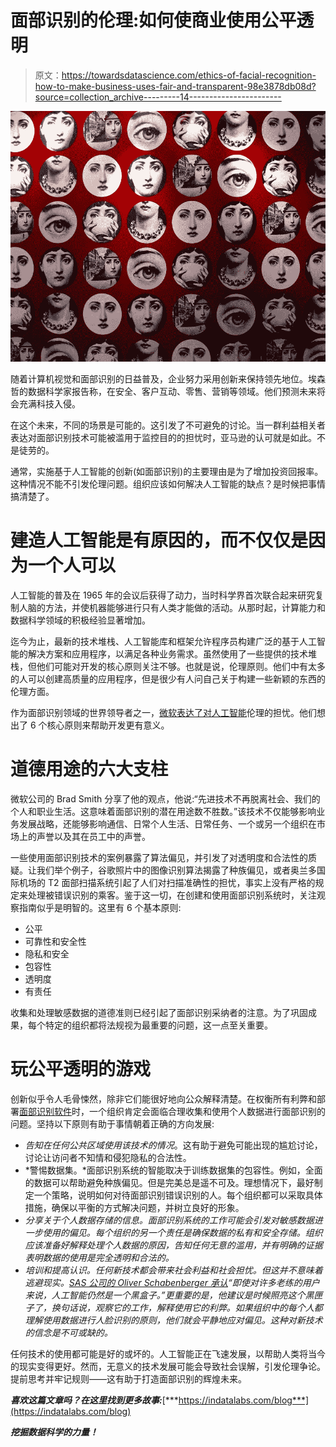 # 面部识别的伦理:如何使商业使用公平透明

> 原文：<https://towardsdatascience.com/ethics-of-facial-recognition-how-to-make-business-uses-fair-and-transparent-98e3878db08d?source=collection_archive---------14----------------------->

![](img/8180a628f5c716ac860948fd1cb0ef03.png)

随着计算机视觉和面部识别的日益普及，企业努力采用创新来保持领先地位。埃森哲的数据科学家报告称，在安全、客户互动、零售、营销等领域。他们预测未来将会充满科技入侵。

在这个未来，不同的场景是可能的。这引发了不可避免的讨论。当一群利益相关者表达对面部识别技术可能被滥用于监控目的的担忧时，亚马逊的认可就是如此。不是徒劳的。

通常，实施基于人工智能的创新(如面部识别)的主要理由是为了增加投资回报率。这种情况不能不引发伦理问题。组织应该如何解决人工智能的缺点？是时候把事情搞清楚了。

# **建造人工智能是有原因的，而不仅仅是因为一个人可以**

人工智能的普及在 1965 年的会议后获得了动力，当时科学界首次联合起来研究复制人脑的方法，并使机器能够进行只有人类才能做的活动。从那时起，计算能力和数据科学领域的积极经验显著增加。

迄今为止，最新的技术堆栈、人工智能库和框架允许程序员构建广泛的基于人工智能的解决方案和应用程序，以满足各种业务需求。虽然使用了一些提供的技术堆栈，但他们可能对开发的核心原则关注不够。也就是说，伦理原则。他们中有太多的人可以创建高质量的应用程序，但是很少有人问自己关于构建一些新颖的东西的伦理方面。

作为面部识别领域的世界领导者之一，[微软表达了对人工智能](https://www.geekwire.com/2018/robot-rules-new-book-microsoft-cautions-humanity-write-ai-ethics-playbook-now/)伦理的担忧。他们想出了 6 个核心原则来帮助开发更有意义。

# **道德用途的六大支柱**

微软公司的 Brad Smith 分享了他的观点，他说:“先进技术不再脱离社会、我们的个人和职业生活。这意味着面部识别的潜在用途数不胜数。”该技术不仅能够影响业务发展战略，还能够影响通信、日常个人生活、日常任务、一个或另一个组织在市场上的声誉以及其在员工中的声誉。

一些使用面部识别技术的案例暴露了算法偏见，并引发了对透明度和合法性的质疑。让我们举个例子，谷歌照片中的图像识别算法揭露了种族偏见，或者奥兰多国际机场的 T2 面部扫描系统引起了人们对扫描准确性的担忧，事实上没有严格的规定来处理被错误识别的乘客。鉴于这一切，在创建和使用面部识别系统时，关注观察指南似乎是明智的。这里有 6 个基本原则:

*   公平
*   可靠性和安全性
*   隐私和安全
*   包容性
*   透明度
*   有责任

收集和处理敏感数据的道德准则已经引起了面部识别采纳者的注意。为了巩固成果，每个特定的组织都将法规视为最重要的问题，这一点至关重要。

# **玩公平透明的游戏**

创新似乎令人毛骨悚然，除非它们能很好地向公众解释清楚。在权衡所有利弊和部署[面部识别软件](https://indatalabs.com/services/face-recognition)时，一个组织肯定会面临合理收集和使用个人数据进行面部识别的问题。坚持以下原则有助于事情朝着正确的方向发展:

*   *告知在任何公共区域使用该技术的情况*。这有助于避免可能出现的尴尬讨论，讨论让访问者不知情和侵犯隐私的合法性。
*   *警惕数据集。*面部识别系统的智能取决于训练数据集的包容性。例如，全面的数据可以帮助避免种族偏见。但是完美总是遥不可及。理想情况下，最好制定一个策略，说明如何对待面部识别错误识别的人。每个组织都可以采取具体措施，确保以平衡的方式解决问题，并树立良好的形象。
*   *分享关于个人数据存储的信息。面部识别系统的工作可能会引发对敏感数据进一步使用的偏见。每个组织的另一个责任是确保数据的私有和安全存储。组织应该准备好解释处理个人数据的原因，告知任何无意的滥用，并有明确的证据表明数据的使用是完全透明和合法的。*
*   *培训和提高认识。任何新技术都会带来社会利益和社会担忧。但这并不意味着逃避现实。[SAS 公司的 Oliver Schabenberger 承认](https://www.accenture.com/t20180919T202227Z__w__/us-en/_acnmedia/PDF-86/Accenture-AI-Momentum-Final.pdf)“即使对许多老练的用户来说，人工智能仍然是一个黑盒子。”更重要的是，他建议是时候照亮这个黑匣子了，换句话说，观察它的工作，解释使用它的利弊。如果组织中的每个人都理解使用数据进行人脸识别的原则，他们就会平静地应对偏见。这种对新技术的信念是不可或缺的。*

任何技术的使用都可能是好的或坏的。人工智能正在飞速发展，以帮助人类将当今的现实变得更好。然而，无意义的技术发展可能会导致社会误解，引发伦理争论。提前思考并牢记规则——这有助于打造面部识别的辉煌未来。

***喜欢这篇文章吗？在这里找到更多故事:***[***https://indatalabs.com/blog***](https://indatalabs.com/blog)

***挖掘数据科学的力量！***